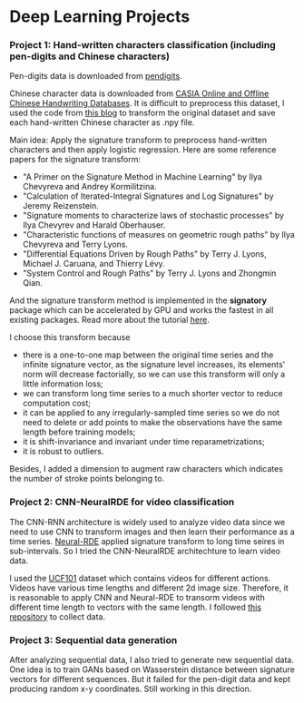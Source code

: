 # Deep Learning Projects

### Project 1: Hand-written characters classification (including pen-digits and Chinese characters)
Pen-digits data is downloaded from [pendigits](https://archive.ics.uci.edu/ml/machine-learning-databases/pendigits/).

Chinese character data is downloaded from [CASIA Online and Offline Chinese Handwriting Databases](http://www.nlpr.ia.ac.cn/databases/handwriting/Download.html). It is difficult to preprocess this dataset, I used the code from [this blog](https://blog.csdn.net/weixin_39683769/article/details/113050852) to transform the original dataset and save each hand-written Chinese character as .npy file.

Main idea: Apply the signature transform to preprocess hand-written characters and then apply logistic regression. Here are some reference papers for the signature transform:
* "A Primer on the Signature Method in Machine Learning" by Ilya Chevyreva and Andrey Kormilitzina.
* "Calculation of Iterated-Integral Signatures and Log Signatures" by Jeremy Reizenstein.
* "Signature moments to characterize laws of stochastic processes" by Ilya Chevyrev and Harald Oberhauser.
* "Characteristic functions of measures on geometric rough paths" by Ilya Chevyreva and Terry Lyons.
* "Differential Equations Driven by Rough Paths" by Terry J. Lyons, Michael J. Caruana, and Thierry Lévy. 
* "System Control and Rough Paths" by Terry J. Lyons and Zhongmin Qian. 

And the signature transform method is implemented in the **signatory** package which can be accelerated by GPU and works the fastest in all existing packages. Read more about the tutorial [here](https://signatory.readthedocs.io/en/latest/index.html).

I choose this transform because
* there is a one-to-one map between the original time series and the infinite signature vector, as the signature level increases, its elements' norm will decrease factorially, so we can use this transform will only a little information loss;
* we can transform long time series to a much shorter vector to reduce computation cost;
* it can be applied to any irregularly-sampled time series so we do not need to delete or add points to make the observations have the same
length before training models;
* it is shift-invariance and invariant under time reparametrizations;
* it is robust to outliers.

Besides, I added a dimension to augment raw characters which indicates the number of stroke points belonging to.

### Project 2: CNN-NeuralRDE for video classification
The CNN-RNN architecture is widely used to analyze video data since we need to use CNN to transform images and then learn their performance as a time series. [Neural-RDE](https://github.com/jambo6/neuralRDEs) applied signature transform to long time seires in sub-intervals. So I tried the CNN-NeuralRDE architechture to learn video data.

I used the [UCF101](https://www.crcv.ucf.edu/data/UCF101.php) dataset which contains videos for different actions. Videos have various time lengths and different 2d image size. Therefore, it is reasonable to apply CNN and Neural-RDE to transorm videos with different time length to vectors with the same length. I followed [this repository](https://github.com/HHTseng/video-classification) to collect data.

### Project 3: Sequential data generation
After analyzing sequential data, I also tried to generate new sequential data. One idea is to train GANs based on Wasserstein distance between signature vectors for different sequences. But it failed for the pen-digit data and kept producing random x-y coordinates. Still working in this direction.
